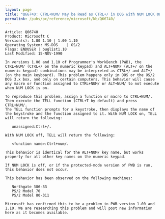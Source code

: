 ```yaml
---
layout: page
title: "Q66740: CTRL+NUM/ May be Read as CTRL+/ in DOS with NUM LOCK On"
permalink: /pubs/pc/reference/microsoft/kb/Q66740/
---
```


	Article: Q66740
	Product: Microsoft C
	Version(s): 1.00 1.10 | 1.00 1.10
	Operating System: MS-DOS    | OS/2
	Flags: ENDUSER | buglist1.10
	Last Modified: 15-NOV-1990
	
	In versions 1.00 and 1.10 of Programmer's WorkBench (PWB), the
	CTRL+NUM/ (CTRL+/ on the numeric keypad) and ALT+NUM/ (ALT+/ on the
	numeric keypad) combinations may be interpreted as CTRL+/ and ALT+/
	(on the main keyboard). This problem happens only in DOS or the OS/2
	DOS 3.x box, and only on certain computers. This behavior will cause
	any macro or function assigned to CTRL+NUM/ or ALT+NUM/ to not execute
	when NUM LOCK is on.
	
	To reproduce this problem, assign a function or macro to CTRL+NUM/.
	Then execute the TELL function (CTRL+T by default) and press CTRL+NUM/.
	The TELL function prompts for a keystroke, then displays the name of
	the keystroke and the function assigned to it. With NUM LOCK on, TELL
	will return the following:
	
	   unassigned:Ctrl+/.
	
	With NUM LOCK off, TELL will return the following:
	
	   <function name>:Ctrl+num/.
	
	This behavior is identical for the ALT+NUM/ key name, but works
	properly for all other key names on the numeric keypad.
	
	If NUM LOCK is off, or if the protected-mode version of PWB is run,
	this behavior does not occur.
	
	This behavior has been observed on the following machines:
	
	   Northgate 386-33
	   PS/2 Model 70
	   PS/2 Model 80-311
	
	Microsoft has confirmed this to be a problem in PWB version 1.00 and
	1.10. We are researching this problem and will post new information
	here as it becomes available.
